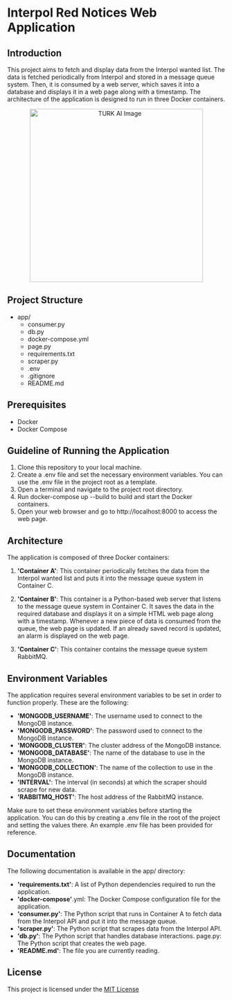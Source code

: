 # **Interpol Red Notices Web Application**
## **Introduction**
This project aims to fetch and display data from the Interpol wanted list. The data is fetched periodically from Interpol and stored in a message queue system. Then, it is consumed by a web server, which saves it into a database and displays it in a web page along with a timestamp. The architecture of the application is designed to run in three Docker containers.

<p align="center">
  <img src="https://turkai.com/wp-content/uploads/2023/01/logo.turkai.white_.png" alt="TURK AI Image" width="400">
</p>

## **Project Structure**
- app/
    - consumer.py
    - db.py
    - docker-compose.yml
    - page.py
    - requirements.txt
    - scraper.py
    - .env
    - .gitignore
    - README.md

## **Prerequisites**
* Docker
* Docker Compose

## **Guideline of Running the Application**
1. Clone this repository to your local machine.
2. Create a .env file and set the necessary environment variables. You can use the .env file in the project root as a template.
3. Open a terminal and navigate to the project root directory.
4. Run docker-compose up --build to build and start the Docker containers.
5. Open your web browser and go to http://localhost:8000 to access the web page.


## **Architecture**
The application is composed of three Docker containers:

1. **'Container A'**: This container periodically fetches the data from the Interpol wanted list and puts it into the message queue system in Container C.

2. **'Container B'**: This container is a Python-based web server that listens to the message queue system in Container C. It saves the data in the required database and displays it on a simple HTML web page along with a timestamp. Whenever a new piece of data is consumed from the queue, the web page is updated. If an already saved record is updated, an alarm is displayed on the web page.

3. **'Container C'**: This container contains the message queue system RabbitMQ.

## **Environment Variables**
The application requires several environment variables to be set in order to function properly. These are the following:

* **'MONGODB_USERNAME'**: The username used to connect to the MongoDB instance.
* **'MONGODB_PASSWORD'**: The password used to connect to the MongoDB instance.
* **'MONGODB_CLUSTER'**: The cluster address of the MongoDB instance.
* **'MONGODB_DATABASE'**: The name of the database to use in the MongoDB instance.
* **'MONGODB_COLLECTION'**: The name of the collection to use in the MongoDB instance.
* **'INTERVAL'**: The interval (in seconds) at which the scraper should scrape for new data.
* **'RABBITMQ_HOST'**: The host address of the RabbitMQ instance.


Make sure to set these environment variables before starting the application. You can do this by creating a .env file in the root of the project and setting the values there. An example .env file has been provided for reference.

## **Documentation**
The following documentation is available in the app/ directory:

* **'requirements.txt'**: A list of Python dependencies required to run the application.
* **'docker-compose'**.yml: The Docker Compose configuration file for the application.
* **'consumer.py'**: The Python script that runs in Container A to fetch data from the Interpol API and put it into the message queue.
* **'scraper.py'**: The Python script that scrapes data from the Interpol API.
* **'db.py'**: The Python script that handles database interactions.
page.py: The Python script that creates the web page.
* **'README.md'**: The file you are currently reading.

## **License**
This project is licensed under the [<u>MIT License</u>](https://opensource.org/license/mit/)